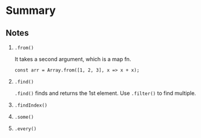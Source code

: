 # Summary

## Notes

1. `.from()`

    It takes a second argument, which is a map fn.
    
    ```
    const arr = Array.from([1, 2, 3], x => x + x);
    ```
    
2. `.find()`

    `.find()` finds and returns the 1st element. Use `.filter()` to find multiple.
    
3. `.findIndex()`
4. `.some()`
5. `.every()`